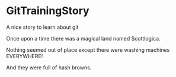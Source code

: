 # GitTrainingStory

A nice story to learn about git

Once upon a time there was a magical land named Scottlogica.

Nothing seemed out of place except there were washing machines EVERYWHERE!

And they were full of hash browns.